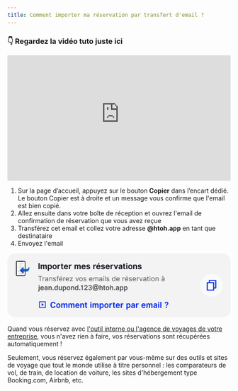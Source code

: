 ```yaml
---
title: Comment importer ma réservation par transfert d'email ?
---
```


### 👇 Regardez la vidéo tuto juste ici

<div style="max-width: 1280px"><div style="position: relative; padding-bottom: 56.25%; height: 0; overflow: hidden;"><iframe src="https://htohappcom.sharepoint.com/sites/HtoH/_layouts/15/embed.aspx?UniqueId=80ba5cd2-7ef0-43c4-885c-fa23e230cc0e&embed=%7B%22ust%22%3Atrue%2C%22hv%22%3A%22CopyEmbedCode%22%7D&referrer=StreamWebApp&referrerScenario=EmbedDialog.Create" width="720" height="1280" frameborder="0" scrolling="no" allowfullscreen title="Email parsing" style="border:none; position: absolute; top: 0; left: 0; right: 0; bottom: 0; height: 100%; max-width: 100%;"></iframe></div></div>

1. Sur la page d’accueil, appuyez sur le bouton **Copier** dans l’encart dédié. Le bouton Copier est à droite et un message vous confirme que l'email est bien copié.
2. Allez ensuite dans votre boîte de réception et ouvrez l'email de confirmation de réservation que vous avez reçue
3. Transférez cet email et collez votre adresse **@htoh.app** en tant que destinataire
4. Envoyez l'email

<span style="background-color:palegreen;"></span>![](./images/import-by-email.png)

Quand vous réservez avec [l'outil interne ou l'agence de voyages de votre entreprise](/fr/htoh-trip-connect/bookings-from-agency), vous n'avez rien à faire, vos réservations sont récupérées automatiquement !

Seulement, vous réservez également par vous-même sur des outils et sites de voyage que tout le monde utilise à titre personnel : les comparateurs de vol, de train, de location de voiture, les sites d'hébergement type Booking.com, Airbnb, etc.